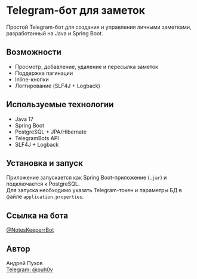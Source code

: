 # Telegram-бот для заметок

Простой Telegram-бот для создания и управления личными заметками, разработанный на Java и Spring Boot.

##  Возможности 

- Просмотр, добавление, удаление и пересылка заметок 
- Поддержка пагинации
- Inline-кнопки
- Логгирование (SLF4J + Logback)

## Используемые технологии 

- Java 17
- Spring Boot
- PostgreSQL + JPA/Hibernate
- TelegramBots API
- SLF4J + Logback

## Установка и запуск

Приложение запускается как Spring Boot-приложение (`.jar`) и подключается к PostgreSQL.  
Для запуска необходимо указать Telegram-токен и параметры БД в файле `application.properties`.

## Ссылка на бота

[@NotesKeeperrBot](https://t.me/NotesKeeperrBot)

## Автор

Андрей Пухов  
[Telegram: @puh0v](https://t.me/puh0v)
